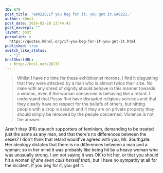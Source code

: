 ```yaml
---
ID: 679
post_title: '&#8220;If you beg for it, you get it.&#8221;'
author: k0nsl
post_date: 2014-02-20 13:44:45
post_excerpt: ""
layout: post
permalink: >
  https://quotes.k0nsl.org/if-you-beg-for-it-you-get-it.html
published: true
switch_like_status:
  - "1"
knslShortURL:
  - http://knsl.net/28737
---
```

<blockquote>Whilst I have no time for these exhibitionist morons, I find it disgusting that they were attacked by a man who is almost twice their size. No male with any shred of dignity should behave in this manner towards a woman, even if the woman concerned is behaving like a retard. I understand that Pussy Riot have disrupted religious services and that they clearly have no respect for the beliefs of others, but hitting people with a crop is assault and if they are on private property they should simply be removed by the people concerned. Violence is not the answer.</blockquote>



Aren't they (PR) staunch supporters of feminism, demanding to be treated just the same as any man, and that there's no differences between the sexes? I don't think that retard would've agreed with you, Mr. Southgate.
Her ideology dictates that there is no differences between a man and a woman; so in her mind it was probably like being hit by a heavy woman who was unusually strong. I am not saying it was OK to hit her, or that you should hit a woman <em>(if she even calls herself that)</em>, but I have no sympathy at all for the incident. If you beg for it, you get it.